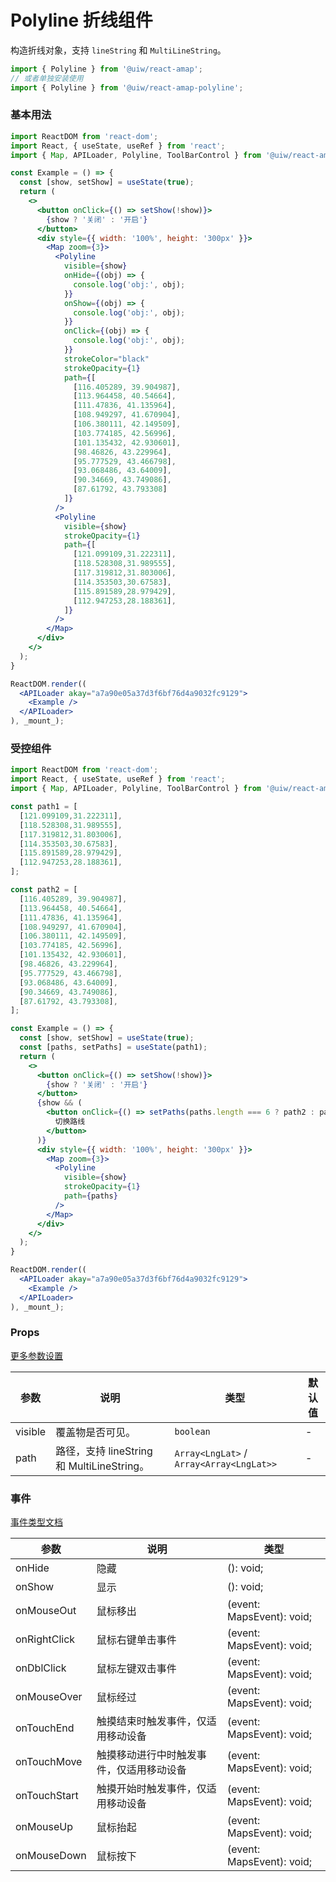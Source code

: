 Polyline 折线组件
===

构造折线对象，支持 `lineString` 和 `MultiLineString`。

```jsx
import { Polyline } from '@uiw/react-amap';
// 或者单独安装使用
import { Polyline } from '@uiw/react-amap-polyline';
```

### 基本用法

<!--rehype:bgWhite=true&codeSandbox=true-->
```jsx
import ReactDOM from 'react-dom';
import React, { useState, useRef } from 'react';
import { Map, APILoader, Polyline, ToolBarControl } from '@uiw/react-amap';

const Example = () => {
  const [show, setShow] = useState(true);
  return (
    <>
      <button onClick={() => setShow(!show)}>
        {show ? '关闭' : '开启'}
      </button>
      <div style={{ width: '100%', height: '300px' }}>
        <Map zoom={3}>
          <Polyline
            visible={show}
            onHide={(obj) => {
              console.log('obj:', obj);
            }}
            onShow={(obj) => {
              console.log('obj:', obj);
            }}
            onClick={(obj) => {
              console.log('obj:', obj);
            }}
            strokeColor="black"
            strokeOpacity={1}
            path={[
              [116.405289, 39.904987],
              [113.964458, 40.54664],
              [111.47836, 41.135964],
              [108.949297, 41.670904],
              [106.380111, 42.149509],
              [103.774185, 42.56996],
              [101.135432, 42.930601],
              [98.46826, 43.229964],
              [95.777529, 43.466798],
              [93.068486, 43.64009],
              [90.34669, 43.749086],
              [87.61792, 43.793308]
            ]}
          />
          <Polyline
            visible={show}
            strokeOpacity={1}
            path={[
              [121.099109,31.222311],
              [118.528308,31.989555],
              [117.319812,31.803006],
              [114.353503,30.67583],
              [115.891589,28.979429],
              [112.947253,28.188361],
            ]}
          />
        </Map>
      </div>
    </>
  );
}

ReactDOM.render((
  <APILoader akay="a7a90e05a37d3f6bf76d4a9032fc9129">
    <Example />
  </APILoader>
), _mount_);
```

### 受控组件

<!--rehype:bgWhite=true&codeSandbox=true-->
```jsx
import ReactDOM from 'react-dom';
import React, { useState, useRef } from 'react';
import { Map, APILoader, Polyline, ToolBarControl } from '@uiw/react-amap';

const path1 = [
  [121.099109,31.222311],
  [118.528308,31.989555],
  [117.319812,31.803006],
  [114.353503,30.67583],
  [115.891589,28.979429],
  [112.947253,28.188361],
];

const path2 = [
  [116.405289, 39.904987],
  [113.964458, 40.54664],
  [111.47836, 41.135964],
  [108.949297, 41.670904],
  [106.380111, 42.149509],
  [103.774185, 42.56996],
  [101.135432, 42.930601],
  [98.46826, 43.229964],
  [95.777529, 43.466798],
  [93.068486, 43.64009],
  [90.34669, 43.749086],
  [87.61792, 43.793308],
];

const Example = () => {
  const [show, setShow] = useState(true);
  const [paths, setPaths] = useState(path1);
  return (
    <>
      <button onClick={() => setShow(!show)}>
        {show ? '关闭' : '开启'}
      </button>
      {show && (
        <button onClick={() => setPaths(paths.length === 6 ? path2 : path1)}>
          切换路线
        </button>
      )}
      <div style={{ width: '100%', height: '300px' }}>
        <Map zoom={3}>
          <Polyline
            visible={show}
            strokeOpacity={1}
            path={paths}
          />
        </Map>
      </div>
    </>
  );
}

ReactDOM.render((
  <APILoader akay="a7a90e05a37d3f6bf76d4a9032fc9129">
    <Example />
  </APILoader>
), _mount_);
```

### Props

[更多参数设置](https://github.com/uiwjs/react-amap/blob/268303d/src/types/overlay.d.ts#L275-L370)

| 参数 | 说明 | 类型 | 默认值 |
| ----- | ----- | ----- | ----- |
| visible | 覆盖物是否可见。 | `boolean` | - |
| path | 路径，支持 lineString 和 MultiLineString。 | `Array<LngLat>` / `Array<Array<LngLat>>` | - |

### 事件

[事件类型文档](https://github.com/uiwjs/react-amap/blob/268303d/src/types/overlay.d.ts#L249-L274)

| 参数 | 说明 | 类型 |
| ---- | ---- | ---- |
| onHide | 隐藏 | (): void; |
| onShow | 显示 | (): void; |
| onMouseOut | 鼠标移出 | (event: MapsEvent): void; |
| onRightClick | 鼠标右键单击事件 | (event: MapsEvent): void; |
| onDblClick | 鼠标左键双击事件 | (event: MapsEvent): void; |
| onMouseOver | 鼠标经过 | (event: MapsEvent): void; |
| onTouchEnd | 触摸结束时触发事件，仅适用移动设备 | (event: MapsEvent): void; |
| onTouchMove | 触摸移动进行中时触发事件，仅适用移动设备 | (event: MapsEvent): void; |
| onTouchStart | 触摸开始时触发事件，仅适用移动设备 | (event: MapsEvent): void; |
| onMouseUp | 鼠标抬起 | (event: MapsEvent): void; |
| onMouseDown | 鼠标按下 | (event: MapsEvent): void; |
